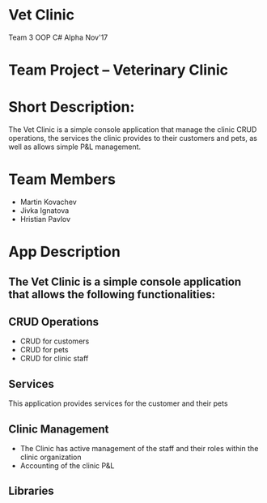 # Vet Clinic

Team 3 OOP C# Alpha Nov&#39;17

# Team Project – Veterinary Clinic

# Short Description:
The Vet Clinic is a simple console application that manage the clinic CRUD operations, the services the clinic provides to their customers and pets, as well as allows simple P&amp;L management.

# Team Members

- Martin Kovachev
- Jivka Ignatova
- Hristian Pavlov

# App Description

## The Vet Clinic is a simple console application that allows the following functionalities:

## CRUD Operations

- CRUD for customers
- CRUD for pets
- CRUD for clinic staff

## Services

This application provides services for the customer and their pets

## Clinic Management

- The Clinic has active management of the staff and their roles within the clinic organization
- Accounting of the clinic P&amp;L

## Libraries


